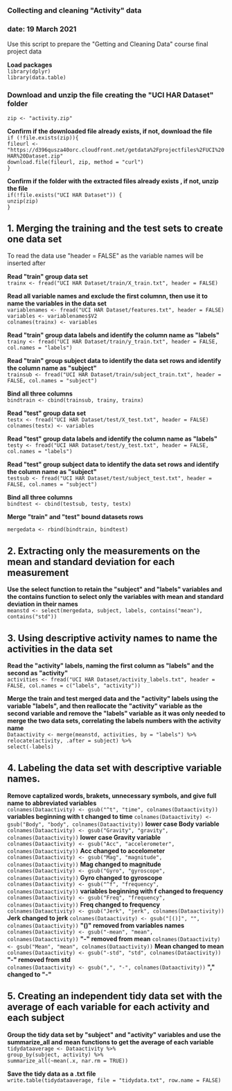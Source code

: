 ### Collecting and cleaning "Activity" data
### date: 19 March 2021

Use this script to prepare the "Getting and Cleaning Data" course final project data

**Load packages**  
```library(dplyr)```  
```library(data.table)```

### Download and unzip the file creating the "UCI HAR Dataset" folder

```zip <- "activity.zip"```

**Confirm if the downloaded file already exists, if not, download the file**  
```if (!file.exists(zip)){```       
```fileurl <- "https://d396qusza40orc.cloudfront.net/getdata%2Fprojectfiles%2FUCI%20HAR%20Dataset.zip"```        
```download.file(fileurl, zip, method = "curl")```          
```}```        

**Confirm if the folder with the extracted files already exists , if not, unzip the file**  
```if(!file.exists("UCI HAR Dataset")) {```  
```unzip(zip)```  
```}```    

## 1. Merging the training and the test sets to create one data set

To read the data use "header = FALSE" as the variable names will be inserted after     

**Read "train" group data set**  
```trainx <- fread("UCI HAR Dataset/train/X_train.txt", header = FALSE)```

**Read all variable names and exclude the first columnn, then use it to name the variables in the data set**     
```variablenames <- fread("UCI HAR Dataset/features.txt", header = FALSE)```   
        ```variables <- variablenames$V2```  
              ```colnames(trainx) <- variables```

**Read "train" group data labels and identify the column name as "labels"**  
```trainy <- fread("UCI HAR Dataset/train/y_train.txt", header = FALSE, col.names = "labels")```

**Read "train" group subject data to identify the data set rows and identify the column name as "subject"**  
```trainsub <- fread("UCI HAR Dataset/train/subject_train.txt", header = FALSE, col.names = "subject")```

**Bind all three columns**   
```bindtrain <- cbind(trainsub, trainy, trainx)```


**Read "test" group data set**  
```testx <- fread("UCI HAR Dataset/test/X_test.txt", header = FALSE)```    
    ```colnames(testx) <- variables```

**Read "test" group data labels and identify the column name as "labels"**  
```testy <- fread("UCI HAR Dataset/test/y_test.txt", header = FALSE, col.names = "labels")```

**Read "test" group subject data to identify the data set rows and identify the column name as "subject"**  
```testsub <- fread("UCI HAR Dataset/test/subject_test.txt", header = FALSE, col.names = "subject")```

**Bind all three columns**   
```bindtest <- cbind(testsub, testy, testx)```


**Merge "train" and "test" bound datasets rows**

```mergedata <- rbind(bindtrain, bindtest)```


## 2. Extracting only the measurements on the mean and standard deviation for each measurement

**Use the select function to retain the "subject" and "labels" variables and the contains function to select only the variables with mean and standard deviation in their names**  
```meanstd <- select(mergedata, subject, labels, contains("mean"), contains("std"))```


## 3. Using descriptive activity names to name the activities in the data set

**Read the "activity" labels, naming the first column as "labels" and the second as "activity"**   
```activities <- fread("UCI HAR Dataset/activity_labels.txt", header = FALSE, col.names = c("labels", "activity"))```

**Merge the train and test merged data and the "activity" labels using the variable "labels", and then reallocate the "activity" variable as the second** 
**variable and remove the "labels" variable as it was only needed to merge the two data sets, correlating the labels numbers with the activity name**      
```Dataactivity <- merge(meanstd, activities, by = "labels") %>%```    
    ```relocate(activity, .after = subject) %>%```    
```select(-labels)```    
      
## 4. Labeling the data set with descriptive variable names. 

**Remove captalized words, brakets, unnecessary symbols, and give full name to abbreviated variables**  
```colnames(Dataactivity) <- gsub("^t", "time", colnames(Dataactivity))```  **variables beginning with t changed to time**
```colnames(Dataactivity) <- gsub("Body", "body", colnames(Dataactivity))``` **lower case Body variable**  
```colnames(Dataactivity) <- gsub("Gravity", "gravity", colnames(Dataactivity))```  **lower case Gravity variable**
```colnames(Dataactivity) <- gsub("Acc", "accelerometer", colnames(Dataactivity))``` **Acc changed to accelometer**
```colnames(Dataactivity) <- gsub("Mag", "magnitude", colnames(Dataactivity))``` **Mag changed to magnitude**  
```colnames(Dataactivity) <- gsub("Gyro", "gyroscope", colnames(Dataactivity))``` **Gyro changed to gyroscope** 
```colnames(Dataactivity) <- gsub("^f", "frequency", colnames(Dataactivity))``` **variables beginning with f changed to frequency** 
```colnames(Dataactivity) <- gsub("Freq", "frequency", colnames(Dataactivity))``` **Freq changed to frequency** 
```colnames(Dataactivity) <- gsub("Jerk", "jerk", colnames(Dataactivity))``` **Jerk changed to jerk**
```colnames(Dataactivity) <- gsub("[()]", "", colnames(Dataactivity))``` **"()" removed from variables names**  
```colnames(Dataactivity) <- gsub("-mean", "mean", colnames(Dataactivity))``` **"-" removed from mean** 
```colnames(Dataactivity) <- gsub("Mean", "mean", colnames(Dataactivity))``` **Mean changed to mean** 
```colnames(Dataactivity) <- gsub("-std", "std", colnames(Dataactivity))``` **"-" removed from std**  
```colnames(Dataactivity) <- gsub(",", "-", colnames(Dataactivity))``` **"," changed to "-"** 

## 5. Creating an independent tidy data set with the average of each variable for each activity and each subject  

**Group the tidy data set by "subject" and "activity" variables and use the summarize_all and mean functions to get the average of each variable**  
```tidydataaverage <- Dataactivity %>%```   
    ```group_by(subject, activity) %>%```  
        ```summarize_all(~mean(.x, nar.rm = TRUE))```  

**Save the tidy data as a .txt file**  
```write.table(tidydataaverage, file = "tidydata.txt", row.name = FALSE)```  

